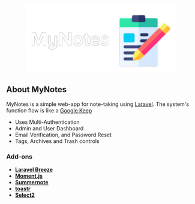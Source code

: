 <p align="center"><a href="https://laravel.com" target="_blank"><img src="https://github.com/xclvry21/MyNotes/blob/mybranch1/public/images/mynotes_logo-light.png" width="400" alt="MyNotes"></a></p>

## About MyNotes

MyNotes is a simple web-app for note-taking using [Laravel](https://laravel.com). The system's function flow is like a [Google Keep](https://www.google.com/keep/)

- Uses Multi-Authentication
- Admin and User Dashboard
- Email Verification, and Password Reset
- Tags, Archives and Trash controls


### Add-ons
- **[Laravel Breeze](https://laravel.com/docs/9.x/starter-kits#laravel-breeze)**
- **[Moment.js](https://momentjs.com)**
- **[Summernote](https://summernote.org)**
- **[toastr](https://github.com/CodeSeven/toastr)**
- **[Select2](https://select2.org)**



